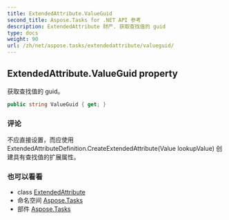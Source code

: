 ```yaml
---
title: ExtendedAttribute.ValueGuid
second_title: Aspose.Tasks for .NET API 参考
description: ExtendedAttribute 财产. 获取查找值的 guid
type: docs
weight: 90
url: /zh/net/aspose.tasks/extendedattribute/valueguid/
---
```

## ExtendedAttribute.ValueGuid property

获取查找值的 guid。

```csharp
public string ValueGuid { get; }
```

### 评论

不应直接设置，而应使用 ExtendedAttributeDefinition.CreateExtendedAttribute(Value lookupValue) 创建具有查找值的扩展属性。

### 也可以看看

* class [ExtendedAttribute](../)
* 命名空间 [Aspose.Tasks](../../extendedattribute/)
* 部件 [Aspose.Tasks](../../../)


